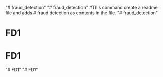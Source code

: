 "# fraud_detection" 
"# fraud_detection"  #This command create a readme file and adds # fraud detection as contents in the file.
"# fraud_detection" 
# FD1
# FD1
"# FD1" 
"# FD1" 
